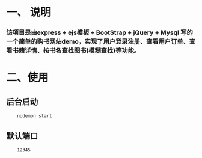# 一、 说明
### 该项目是由express + ejs模板 + BootStrap + jQuery + Mysql 写的一个简单的购书网站demo，实现了用户登录注册、查看用户订单、查看书籍详情、按书名查找图书(模糊查找)等功能。

# 二、使用

## 后台启动
```shell
    nodemon start
```

## 默认端口
``` 
    12345    
```
